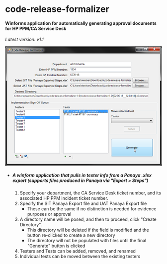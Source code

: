 # code-release-formalizer

#### Winforms application for automatically generating approval documents for HP PPM/CA Service Desk

*Latest version: v1.1*

![picture alt](screenshot.png "Form1 example")

* ##### A winform application that pulls in tester info from a Panaya .xlsx export (supports files produced in Panaya via "Export > Steps")
    1. Specify your department, the CA Service Desk ticket number, and its associated HP PPM incident ticket number.
    2. Specify the SIT Panaya Export file and UAT Panaya Export file
        * These can be the same if no distinction is needed for evidence purposes or approval
    3. A directory name will be posed, and then to proceed, click "Create Directory".
        * This directory will be deleted if the field is modified and the button re-clicked to create a new directory
        * The directory will not be populated with files until the final "Generate" button is clicked
    4. Testers and Tests can be added, removed, and renamed
    5. Individual tests can be moved between the existing testers
